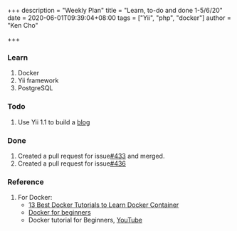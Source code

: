 +++
description = "Weekly Plan"
title = "Learn, to-do and done 1-5/6/20"
date = 2020-06-01T09:39:04+08:00
tags = ["Yii", "php", "docker"]
author = "Ken Cho"

+++
### Learn
1. Docker    
2. Yii framework  
3. PostgreSQL

### Todo
1. Use Yii 1.1 to build a [blog](https://www.yiiframework.com/doc/blog/1.1/en/start.testdrive)
 

### Done
1. Created a pull request for issue[#433](https://github.com/gigascience/gigadb-website/issues/433) and merged.  
2. Created a pull request for issue[#436](https://github.com/gigascience/gigadb-website/pull/439)

### Reference
1. For Docker:  
    - [13 Best Docker Tutorials to Learn Docker Container](https://tutorials.botsfloor.com/top-tutorials-to-learn-docker-to-run-distributed-applications-bce896e260ec)  
    - [Docker for beginners](https://docker-curriculum.com/)  
    - Docker tutorial for Beginners, [YouTube](https://www.youtube.com/watch?v=fqMOX6JJhGo)
